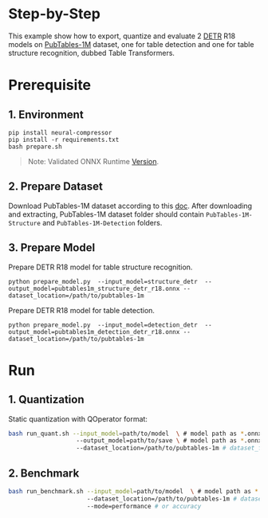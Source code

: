 Step-by-Step
============

This example show how to export, quantize and evaluate 2 [DETR](https://huggingface.co/docs/transformers/model_doc/detr) R18 models on [PubTables-1M](https://huggingface.co/datasets/bsmock/pubtables-1m) dataset, one for table detection and one for table structure recognition, dubbed Table Transformers.

# Prerequisite

## 1. Environment

```shell
pip install neural-compressor
pip install -r requirements.txt
bash prepare.sh
```
> Note: Validated ONNX Runtime [Version](/docs/source/installation_guide.md#validated-software-environment).

## 2. Prepare Dataset

Download PubTables-1M dataset according to this [doc](https://github.com/microsoft/table-transformer/tree/main#training-and-evaluation-data).
After downloading and extracting, PubTables-1M dataset folder should contain `PubTables-1M-Structure` and `PubTables-1M-Detection` folders.

## 3. Prepare Model

Prepare DETR R18 model for table structure recognition.

```
python prepare_model.py  --input_model=structure_detr  --output_model=pubtables1m_structure_detr_r18.onnx --dataset_location=/path/to/pubtables-1m
```

Prepare DETR R18 model for table detection.
```
python prepare_model.py  --input_model=detection_detr  --output_model=pubtables1m_detection_detr_r18.onnx --dataset_location=/path/to/pubtables-1m
```

# Run

## 1. Quantization

Static quantization with QOperator format:

```bash
bash run_quant.sh --input_model=path/to/model  \ # model path as *.onnx
                   --output_model=path/to/save \ # model path as *.onnx
                   --dataset_location=/path/to/pubtables-1m # dataset_folder should contains `PubTables-1M-Structure` and/or `PubTables-1M-Detection` folders
```

## 2. Benchmark

```bash
bash run_benchmark.sh --input_model=path/to/model  \ # model path as *.onnx
                      --dataset_location=/path/to/pubtables-1m # dataset_folder should contains `PubTables-1M-Structure` and/or `PubTables-1M-Detection` folders
                      --mode=performance # or accuracy
```
